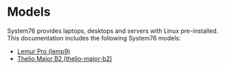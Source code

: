 # Models

System76 provides laptops, desktops and servers with Linux pre-installed.
This documentation includes the following System76 models:
- [Lemur Pro (lemp9)](lemp9/README.md)
- [Thelio Major B2 (thelio-major-b2)](models/thelio-major-b2/README.md)
